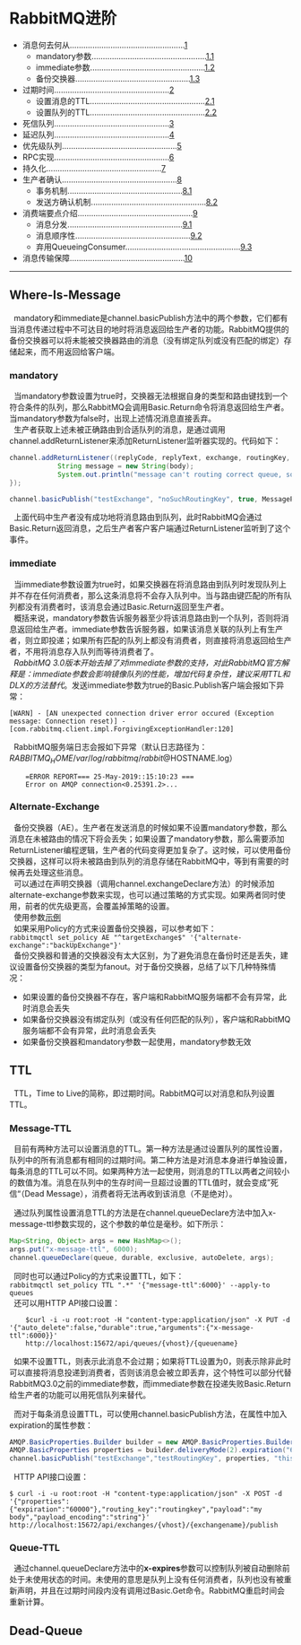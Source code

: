 # RabbitMQ进阶    
- 消息何去何从...................................................[1](#Where-Is-Message)    
    - mandatory参数...................................................[1.1](#mandatory)    
    - immediate参数...................................................[1.2](#immediate)   
    - 备份交换器...................................................[1.3](#Alternate-Exchange)   
- 过期时间...................................................[2](#TTL)
    - 设置消息的TTL...................................................[2.1](#Message-TTL)   
    - 设置队列的TTL...................................................[2.2](#Queue-TTL)    
- 死信队列...................................................[3](#Dead-Queue)   
- 延迟队列...................................................[4](#Delay-Queue)    
- 优先级队列...................................................[5](#Priority-Queue)    
- RPC实现...................................................[6](#RPC)
- 持久化...................................................[7](#Persistence)  
- 生产者确认...................................................[8](#Confirm)  
    - 事务机制...................................................[8.1](#Transaction)
    - 发送方确认机制...................................................[8.2](#Publisher-Confirm) 
- 消费端要点介绍...................................................[9](#Consumer)
    - 消息分发...................................................[9.1](#Message-Distribution)
    - 消息顺序性...................................................[9.2](#Message-Order)
    - 弃用QueueingConsumer...................................................[9.3](#Abandon-QueueingConsumer) 
- 消息传输保障...................................................[10](#Message-Transmission-Guarantee)     




***   

## Where-Is-Message    
&nbsp;&nbsp;mandatory和immediate是channel.basicPublish方法中的两个参数，它们都有当消息传递过程中不可达目的地时将消息返回给生产者的功能。RabbitMQ提供的备份交换器可以将未能被交换器路由的消息（没有绑定队列或没有匹配的绑定）存储起来，而不用返回给客户端。    

### mandatory    
&nbsp;&nbsp;当mandatory参数设置为true时，交换器无法根据自身的类型和路由键找到一个符合条件的队列，那么RabbitMQ会调用Basic.Return命令将消息返回给生产者。当mandatory参数为false时，出现上述情况消息直接丢弃。    
&nbsp;&nbsp;生产者获取上述未被正确路由到合适队列的消息，是通过调用channel.addReturnListener来添加ReturnListener监听器实现的。代码如下：    
```java
channel.addReturnListener((replyCode, replyText, exchange, routingKey, properties, body) -> {
            String message = new String(body);
            System.out.println("message can't routing correct queue, so return : " + message);
});

channel.basicPublish("testExchange", "noSuchRoutingKey", true, MessageProperties.PERSISTENT_TEXT_PLAIN, "this body should return".getBytes());
```    

&nbsp;&nbsp;上面代码中生产者没有成功地将消息路由到队列，此时RabbitMQ会通过Basic.Return返回消息，之后生产者客户客户端通过ReturnListener监听到了这个事件。    


### immediate    
&nbsp;&nbsp;当immediate参数设置为true时，如果交换器在将消息路由到队列时发现队列上并不存在任何消费者，那么这条消息将不会存入队列中。当与路由键匹配的所有队列都没有消费者时，该消息会通过Basic.Return返回至生产者。    
&nbsp;&nbsp;概括来说，mandatory参数告诉服务器至少将该消息路由到一个队列，否则将消息返回给生产者。immediate参数告诉服务器，如果该消息关联的队列上有生产者，则立即投递；如果所有匹配的队列上都没有消费者，则直接将消息返回给生产者，不用将消息存入队列而等待消费者了。    
&nbsp;&nbsp;*RabbitMQ 3.0版本开始去掉了对immediate参数的支持，对此RabbitMQ官方解释是：immediate参数会影响镜像队列的性能，增加代码复杂性，建议采用TTL和DLX的方法替代*。发送immediate参数为true的Basic.Publish客户端会报如下异常：    
```
[WARN] - [AN unexpected connection driver error occured (Exception message: Connection reset)] - [com.rabbitmq.client.impl.ForgivingExceptionHandler:120]
```    
&nbsp;&nbsp;RabbitMQ服务端日志会报如下异常（默认日志路径为：$RABBITMQ_HOME/var/log/rabbitmq/rabbit@$HOSTNAME.log）    
```
    =ERROR REPORT=== 25-May-2019::15:10:23 ===
    Error on AMQP connection<0.25391.2>...
```   

### Alternate-Exchange    
&nbsp;&nbsp;备份交换器（AE）。生产者在发送消息的时候如果不设置mandatory参数，那么消息在未被路由的情况下将会丢失；如果设置了mandatory参数，那么需要添加ReturnListener编程逻辑，生产者的代码变得更加复杂了。这时候，可以使用备份交换器，这样可以将未被路由到队列的消息存储在RabbitMQ中，等到有需要的时候再去处理这些消息。    
&nbsp;&nbsp;可以通过在声明交换器（调用channel.exchangeDeclare方法）的时候添加alternate-exchange参数来实现，也可以通过策略的方式实现。如果两者同时使用，前者的优先级更高，会覆盖掉策略的设置。    
&nbsp;&nbsp;使用参数[示例](./src/main/java/com/isaac/ch4/AlternateExchangeDemo.java)    
&nbsp;&nbsp;如果采用Policy的方式来设置备份交换器，可以参考如下：    
`rabbitmqctl set_policy AE "^targetExchange$" '{"alternate-exchange":"backUpExchange"}'`    
&nbsp;&nbsp;备份交换器和普通的交换器没有太大区别，为了避免消息在备份时还是丢失，建议设置备份交换器的类型为fanout。对于备份交换器，总结了以下几种特殊情况：    
* 如果设置的备份交换器不存在，客户端和RabbitMQ服务端都不会有异常，此时消息会丢失    
* 如果备份交换器没有绑定队列（或没有任何匹配的队列），客户端和RabbitMQ服务端都不会有异常，此时消息会丢失    
* 如果备份交换器和mandatory参数一起使用，mandatory参数无效    


## TTL    
&nbsp;&nbsp;TTL，Time to Live的简称，即过期时间。RabbitMQ可以对消息和队列设置TTL。    


### Message-TTL    
&nbsp;&nbsp;目前有两种方法可以设置消息的TTL。第一种方法是通过设置队列的属性设置，队列中的所有消息都有相同的过期时间。第二种方法是对消息本身进行单独设置，每条消息的TTL可以不同。如果两种方法一起使用，则消息的TTL以两者之间较小的数值为准。消息在队列中的生存时间一旦超过设置的TTL值时，就会变成”死信“（Dead Message），消费者将无法再收到该消息（不是绝对）。    

&nbsp;&nbsp;通过队列属性设置消息TTL的方法是在channel.queueDeclare方法中加入x-message-ttl参数实现的，这个参数的单位是毫秒。如下所示：    
```java
Map<String, Object> args = new HashMap<>();
args.put("x-message-ttl", 6000);
channel.queueDeclare(queue, durable, exclusive, autoDelete, args);
```    
&nbsp;&nbsp;同时也可以通过Policy的方式来设置TTL，如下：    
`rabbitmqctl set_policy TTL ".*" '{"message-ttl":6000}' --apply-to queues`    
&nbsp;&nbsp;还可以用HTTP API接口设置：    
```shell 
    $curl -i -u root:root -H "content-type:application/json" -X PUT -d '{"auto_delete":false,"durable":true,"arguments":{"x-message-ttl":6000}}'
    http://localhost:15672/api/queues/{vhost}/{queuename}
```    

&nbsp;&nbsp;如果不设置TTL，则表示此消息不会过期；如果将TTL设置为0，则表示除非此时可以直接将消息投递到消费者，否则该消息会被立即丢弃，这个特性可以部分代替RabbitMQ3.0之前的immediate参数，而immediate参数在投递失败Basic.Return给生产者的功能可以用死信队列来替代。    

&nbsp;&nbsp;而对于每条消息设置TTL，可以使用channel.basicPublish方法，在属性中加入expiration的属性参数：    
```java
AMQP.BasicProperties.Builder builder = new AMQP.BasicProperties.Builder();
AMQP.BasicProperties properties = builder.deliveryMode(2).expiration("6000").build();
channel.basicPublish("testExchange","testRoutingKey", properties, "this is a ddl message!".getBytes());
```    

&nbsp;&nbsp;HTTP API接口设置：    
```shell
$ curl -i -u root:root -H "content-type:application/json" -X POST -d '{"properties":{"expiration":"60000"},"routing_key":"routingkey","payload":"my body","payload_encoding":"string"}'
http://localhost:15672/api/exchanges/{vhost}/{exchangename}/publish
```    

### Queue-TTL    
&nbsp;&nbsp;通过channel.queueDeclare方法中的**x-expires**参数可以控制队列被自动删除前处于未使用状态的时间。未使用的意思是队列上没有任何消费者，队列也没有被重新声明，并且在过期时间段内没有调用过Basic.Get命令。RabbitMQ重启时间会重新计算。     



## Dead-Queue
